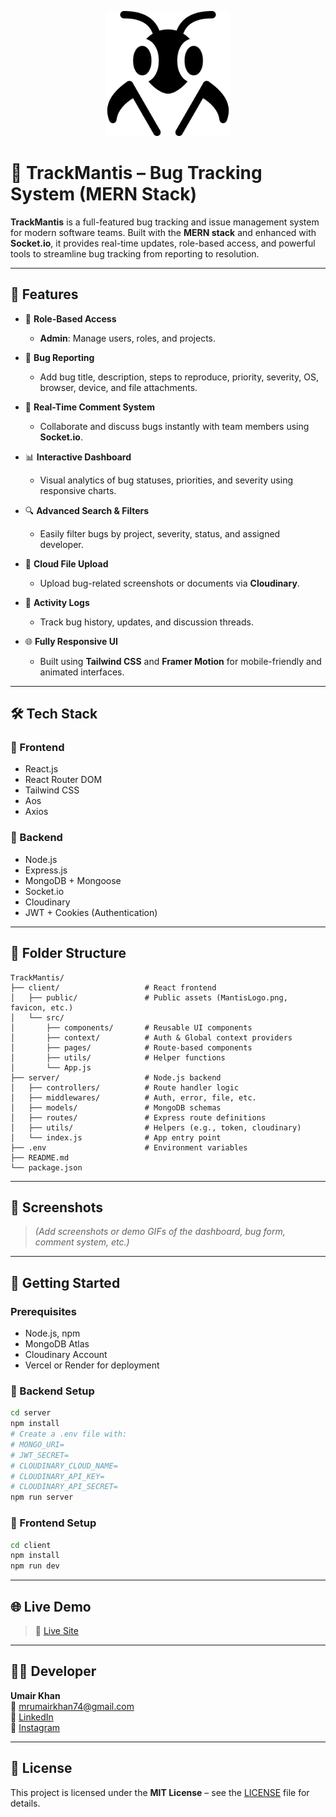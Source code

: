 
<p align="center">
  <img src="frontend/public/mantis.png" alt="Mantis Logo" width="200"/>
</p>

# 🐞 TrackMantis – Bug Tracking System (MERN Stack)

**TrackMantis** is a full-featured bug tracking and issue management system for modern software teams. Built with the **MERN stack** and enhanced with **Socket.io**, it provides real-time updates, role-based access, and powerful tools to streamline bug tracking from reporting to resolution.

---

## 🚀 Features

- 🔐 **Role-Based Access**
  - **Admin**: Manage users, roles, and projects.

- 🐛 **Bug Reporting**
  - Add bug title, description, steps to reproduce, priority, severity, OS, browser, device, and file attachments.

- 💬 **Real-Time Comment System**
  - Collaborate and discuss bugs instantly with team members using **Socket.io**.

- 📊 **Interactive Dashboard**
  - Visual analytics of bug statuses, priorities, and severity using responsive charts.

- 🔍 **Advanced Search & Filters**
  - Easily filter bugs by project, severity, status, and assigned developer.

- 📁 **Cloud File Upload**
  - Upload bug-related screenshots or documents via **Cloudinary**.

- 🧾 **Activity Logs**
  - Track bug history, updates, and discussion threads.

- 🌐 **Fully Responsive UI**
  - Built using **Tailwind CSS** and **Framer Motion** for mobile-friendly and animated interfaces.

---

## 🛠️ Tech Stack

### 🔹 Frontend
- React.js
- React Router DOM
- Tailwind CSS
- Aos
- Axios

### 🔹 Backend
- Node.js
- Express.js
- MongoDB + Mongoose
- Socket.io
- Cloudinary
- JWT + Cookies (Authentication)

---

## 📂 Folder Structure

```pgsql
TrackMantis/
├── client/                   # React frontend
│   ├── public/               # Public assets (MantisLogo.png, favicon, etc.)
│   └── src/
│       ├── components/       # Reusable UI components
│       ├── context/          # Auth & Global context providers
│       ├── pages/            # Route-based components
│       ├── utils/            # Helper functions
│       └── App.js
├── server/                   # Node.js backend
│   ├── controllers/          # Route handler logic
│   ├── middlewares/          # Auth, error, file, etc.
│   ├── models/               # MongoDB schemas
│   ├── routes/               # Express route definitions
│   ├── utils/                # Helpers (e.g., token, cloudinary)
│   └── index.js              # App entry point
├── .env                      # Environment variables
├── README.md
└── package.json
```

---

## 📸 Screenshots

> _(Add screenshots or demo GIFs of the dashboard, bug form, comment system, etc.)_

---

## 🧪 Getting Started

### Prerequisites

- Node.js, npm
- MongoDB Atlas
- Cloudinary Account
- Vercel or Render for deployment

### 🔧 Backend Setup

```bash
cd server
npm install
# Create a .env file with:
# MONGO_URI=
# JWT_SECRET=
# CLOUDINARY_CLOUD_NAME=
# CLOUDINARY_API_KEY=
# CLOUDINARY_API_SECRET=
npm run server
```

### 🎨 Frontend Setup

```bash
cd client
npm install
npm run dev
```

---

## 🌐 Live Demo

> 🔗 [Live Site](https://trackmantis.vercel.app)  

---

## 👨‍💻 Developer

**Umair Khan**  
📧 mrumairkhan74@gmail.com  
🔗 [LinkedIn](https://www.linkedin.com/in/mrumairkhan74)  
🔗 [Instagram](https://www.instagram.com/mrumairkhan74)

---

## 📝 License

This project is licensed under the **MIT License** – see the [LICENSE](LICENSE) file for details.
